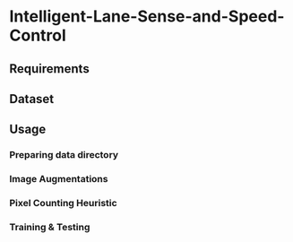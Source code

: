 # Intelligent-Lane-Sense-and-Speed-Control

## Requirements

## Dataset

## Usage

### Preparing data directory

### Image Augmentations

### Pixel Counting Heuristic

### Training & Testing

